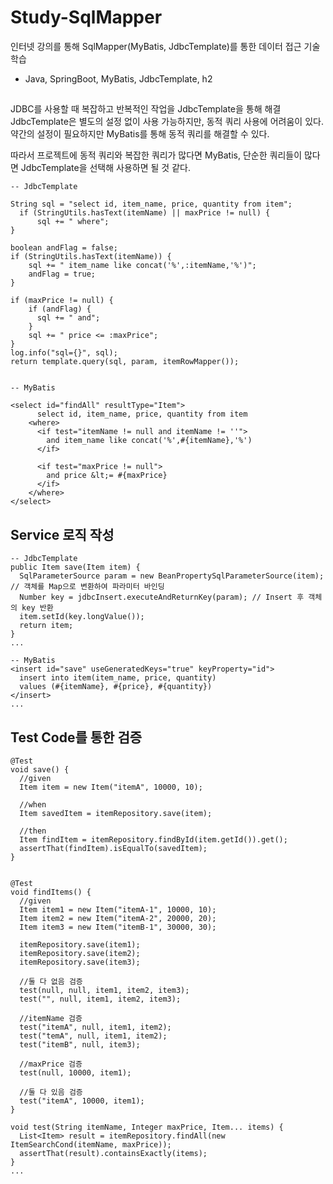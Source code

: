 # Study-SqlMapper

인터넷 강의를 통해 SqlMapper(MyBatis, JdbcTemplate)를 통한 데이터 접근 기술 학습
- Java, SpringBoot, MyBatis, JdbcTemplate, h2

##
JDBC를 사용할 때 복잡하고 반복적인 작업을 JdbcTemplate을 통해 해결  
JdbcTemplate은 별도의 설정 없이 사용 가능하지만, 동적 쿼리 사용에 어려움이 있다.  
약간의 설정이 필요하지만 MyBatis를 통해 동적 쿼리를 해결할 수 있다.    

따라서 프로젝트에 동적 쿼리와 복잡한 쿼리가 많다면 MyBatis, 단순한 쿼리들이 많다면 JdbcTemplate을 선택해 사용하면 될 것 같다.
```
-- JdbcTemplate

String sql = "select id, item_name, price, quantity from item";
  if (StringUtils.hasText(itemName) || maxPrice != null) {
      sql += " where";
}

boolean andFlag = false;
if (StringUtils.hasText(itemName)) {
    sql += " item_name like concat('%',:itemName,'%')";
    andFlag = true;
}

if (maxPrice != null) {
    if (andFlag) {
      sql += " and";
    }
    sql += " price <= :maxPrice";
}
log.info("sql={}", sql);
return template.query(sql, param, itemRowMapper());


-- MyBatis

<select id="findAll" resultType="Item">
      select id, item_name, price, quantity from item
    <where>
      <if test="itemName != null and itemName != ''">
        and item_name like concat('%',#{itemName},'%')
      </if>
               
      <if test="maxPrice != null">
        and price &lt;= #{maxPrice}
      </if>
    </where>
</select>

```



## Service 로직 작성 
```
-- JdbcTemplate
public Item save(Item item) {
  SqlParameterSource param = new BeanPropertySqlParameterSource(item); // 객체를 Map으로 변환하여 파라미터 바인딩
  Number key = jdbcInsert.executeAndReturnKey(param); // Insert 후 객체의 key 반환
  item.setId(key.longValue());
  return item;
}
...

-- MyBatis
<insert id="save" useGeneratedKeys="true" keyProperty="id">
  insert into item(item_name, price, quantity)
  values (#{itemName}, #{price}, #{quantity})
</insert>
...

```


## Test Code를 통한 검증
```
@Test
void save() {
  //given
  Item item = new Item("itemA", 10000, 10);

  //when
  Item savedItem = itemRepository.save(item);

  //then
  Item findItem = itemRepository.findById(item.getId()).get();
  assertThat(findItem).isEqualTo(savedItem);
}


@Test
void findItems() {
  //given
  Item item1 = new Item("itemA-1", 10000, 10);
  Item item2 = new Item("itemA-2", 20000, 20);
  Item item3 = new Item("itemB-1", 30000, 30);

  itemRepository.save(item1);
  itemRepository.save(item2);
  itemRepository.save(item3);

  //둘 다 없음 검증
  test(null, null, item1, item2, item3);
  test("", null, item1, item2, item3);

  //itemName 검증
  test("itemA", null, item1, item2);
  test("temA", null, item1, item2);
  test("itemB", null, item3);

  //maxPrice 검증
  test(null, 10000, item1);

  //둘 다 있음 검증
  test("itemA", 10000, item1);
}

void test(String itemName, Integer maxPrice, Item... items) {
  List<Item> result = itemRepository.findAll(new ItemSearchCond(itemName, maxPrice));
  assertThat(result).containsExactly(items);
}
...

```

